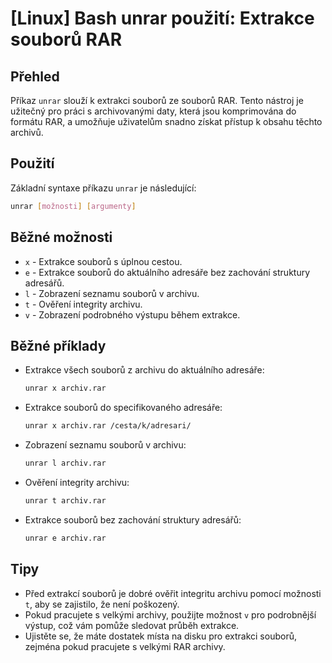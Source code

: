 # [Linux] Bash unrar použití: Extrakce souborů RAR

## Přehled
Příkaz `unrar` slouží k extrakci souborů ze souborů RAR. Tento nástroj je užitečný pro práci s archivovanými daty, která jsou komprimována do formátu RAR, a umožňuje uživatelům snadno získat přístup k obsahu těchto archivů.

## Použití
Základní syntaxe příkazu `unrar` je následující:

```bash
unrar [možnosti] [argumenty]
```

## Běžné možnosti
- `x` - Extrakce souborů s úplnou cestou.
- `e` - Extrakce souborů do aktuálního adresáře bez zachování struktury adresářů.
- `l` - Zobrazení seznamu souborů v archivu.
- `t` - Ověření integrity archivu.
- `v` - Zobrazení podrobného výstupu během extrakce.

## Běžné příklady
- Extrakce všech souborů z archivu do aktuálního adresáře:
  ```bash
  unrar x archiv.rar
  ```

- Extrakce souborů do specifikovaného adresáře:
  ```bash
  unrar x archiv.rar /cesta/k/adresari/
  ```

- Zobrazení seznamu souborů v archivu:
  ```bash
  unrar l archiv.rar
  ```

- Ověření integrity archivu:
  ```bash
  unrar t archiv.rar
  ```

- Extrakce souborů bez zachování struktury adresářů:
  ```bash
  unrar e archiv.rar
  ```

## Tipy
- Před extrakcí souborů je dobré ověřit integritu archivu pomocí možnosti `t`, aby se zajistilo, že není poškozený.
- Pokud pracujete s velkými archivy, použijte možnost `v` pro podrobnější výstup, což vám pomůže sledovat průběh extrakce.
- Ujistěte se, že máte dostatek místa na disku pro extrakci souborů, zejména pokud pracujete s velkými RAR archivy.